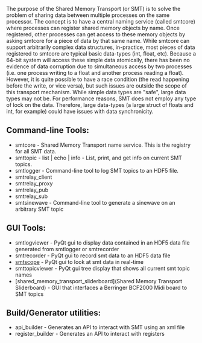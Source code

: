 The purpose of the Shared Memory Transport (or SMT) is to solve the problem of sharing data between multiple processes on the same processor.  The concept is to have a central naming service (called smtcore) where processes can register shared memory objects by name.  Once registered, other processes can get access to these memory objects by asking smtcore for a piece of data by that same name.  While smtcore can support arbitrarily complex data structures, in-practice, most pieces of data registered to smtcore are typical basic data-types (int, float, etc).  Because a 64-bit system will access these simple data atomically, there has been no evidence of data corruption due to simultaneous access by two processes (i.e. one process writing to a float and another process reading a float).  However, it is quite possible to have a race condition (the read happening before the write, or vice versa), but such issues are outside the scope of this transport mechanism.  While simple data types are "safe", large data types may not be.  For performance reasons, SMT does not employ any type of lock on the data.  Therefore, large data-types (a large struct of floats and int, for example) could have issues with data synchronicity.

## Command-line Tools:
* smtcore - Shared Memory Transport name service.  This is the registry for all SMT data.
* smttopic - list | echo | info - List, print, and get info on current SMT topics.
* smtlogger - Command-line tool to log SMT topics to an HDF5 file.
* smtrelay_client
* smtrelay_proxy
* smtrelay_pub
* smtrelay_sub
* smtsinewave - Command-line tool to generate a sinewave on an arbitrary SMT topic

## GUI Tools:
* smtlogviewer - PyQt gui to display data contained in an HDF5 data file generated from smtlogger or smtrecorder
* smtrecorder - PyQt gui to record smt data to an HDF5 data file
* [smtscope](smtscope) - PyQt gui to look at smt data in real-time
* smttopicviewer - PyQt gui tree display that shows all current smt topic names
* [shared_memory_transport_sliderboard](Shared Memory Transport Sliderboard) - GUI that interfaces a Berringer BCF2000 Midi board to SMT topics

## Build/Generator utilities:
* api_builder - Generates an API to interact with SMT using an xml file
* register_builder - Generates an API to interact with registers